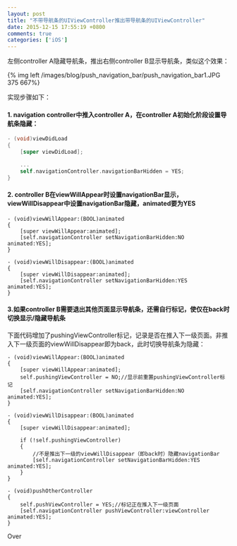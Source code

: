 ```yaml
---
layout: post
title: "不带导航条的UIViewController推出带导航条的UIViewController"
date: 2015-12-15 17:55:19 +0800
comments: true
categories: ['iOS']
---
```


左侧controller A隐藏导航条，推出右侧controller B显示导航条，类似这个效果：  

{% img left /images/blog/push_navigation_bar/push_navigation_bar1.JPG 375 667%}    

<!--more-->

实现步骤如下：  

#### 1. navigation controller中推入controller A，在controller A初始化阶段设置导航条隐藏：

```objective-c
- (void)viewDidLoad
{
    [super viewDidLoad];

    ...
    self.navigationController.navigationBarHidden = YES;
}
```

#### 2. controller B在viewWillAppear时设置navigationBar显示，viewWillDisappear中设置navigationBar隐藏，animated要为YES

```
- (void)viewWillAppear:(BOOL)animated
{
    [super viewWillAppear:animated];
    [self.navigationController setNavigationBarHidden:NO animated:YES];
}

- (void)viewWillDisappear:(BOOL)animated
{
    [super viewWillDisappear:animated];
	[self.navigationController setNavigationBarHidden:YES animated:YES];
}
```

#### 3.如果controller B需要退出其他页面显示导航条，还需自行标记，使仅在back时切换显示/隐藏导航条

下面代码增加了pushingViewController标记，记录是否在推入下一级页面。非推入下一级页面的viewWillDisappear即为back，此时切换导航条为隐藏：  

```
- (void)viewWillAppear:(BOOL)animated
{
    [super viewWillAppear:animated];
    self.pushingViewController = NO;//显示前重置pushingViewController标记
    [self.navigationController setNavigationBarHidden:NO animated:YES];
}

- (void)viewWillDisappear:(BOOL)animated
{
    [super viewWillDisappear:animated];
    
    if (!self.pushingViewController)
    {
    	//不是推出下一级的viewWillDisappear（即back时）隐藏navigationBar
        [self.navigationController setNavigationBarHidden:YES animated:YES];
    }
}

- (void)pushOtherController
{
	self.pushViewController = YES;//标记正在推入下一级页面
    [self.navigationController pushViewController:viewController animated:YES];
}

```

Over  